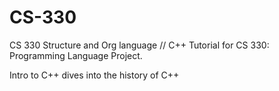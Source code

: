 # CS-330
CS 330 Structure and Org language 
//
C++ Tutorial for CS 330: Programming Language Project.

Intro to C++ dives into the history of C++
